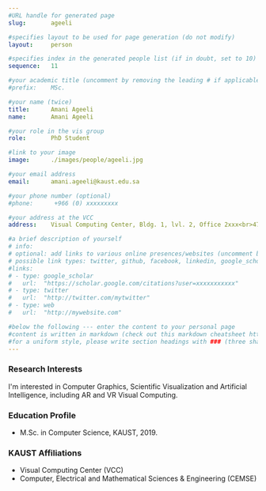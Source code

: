 ```yaml
---
#URL handle for generated page
slug:       ageeli

#specifies layout to be used for page generation (do not modify)
layout: 	person

#specifies index in the generated people list (if in doubt, set to 10)
sequence:	11

#your academic title (uncomment by removing the leading # if applicable)
#prefix:    MSc.

#your name (twice)
title:		Amani Ageeli
name:       Amani Ageeli

#your role in the vis group
role:       PhD Student

#link to your image
image:      ./images/people/ageeli.jpg

#your email address
email:      amani.ageeli@kaust.edu.sa

#your phone number (optional)
#phone:      +966 (0) xxxxxxxxx

#your address at the VCC
address:    Visual Computing Center, Bldg. 1, lvl. 2, Office 2xxx<br>4700 King Abdullah University of Science and Technology<br>Thuwal 23955-6900, Saudi Arabia

#a brief description of yourself
# info:       
# optional: add links to various online presences/websites (uncomment by removing the leading # if applicable)
# possible link types: twitter, github, facebook, linkedin, google_scholar, google_plus, instagram, skype, youtube, vimeo, flickr, web (use the latter for all other link types)
#links:
# - type: google_scholar
#   url:  "https://scholar.google.com/citations?user=xxxxxxxxxxx"
# - type: twitter
#   url:  "http://twitter.com/mytwitter"
# - type: web
#   url:  "http://mywebsite.com"

#below the following --- enter the content to your personal page
#content is written in markdown (check out this markdown cheatsheet https://github.com/adam-p/markdown-here/wiki/Markdown-Cheatsheet)
#for a uniform style, please write section headings with ### (three sharps)
---
```

### Research Interests
I'm interested in Computer Graphics, Scientific Visualization and Artificial Intelligence, including AR and VR Visual Computing.

### Education Profile
- M.Sc. in Computer Science, KAUST, 2019.

### KAUST Affiliations
- ​Visual Computing Center (VCC)
- Computer, Electrical and Mathematical Sciences & Engineering (CEMSE)

